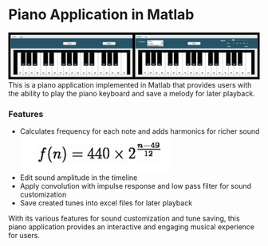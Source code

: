 # Piano Application in Matlab
![title](images/Picture1.png)
This is a piano application implemented in Matlab that provides users with the ability to play the piano keyboard and save a melody for later playback.

### Features
* Calculates frequency for each note and adds harmonics for richer sound
![title](images/Picture3.png)
* Edit sound amplitude in the timeline
* Apply convolution with impulse response and low pass filter for sound customization
* Save created tunes into excel files for later playback

With its various features for sound customization and tune saving, this piano application provides an interactive and engaging musical experience for users.
